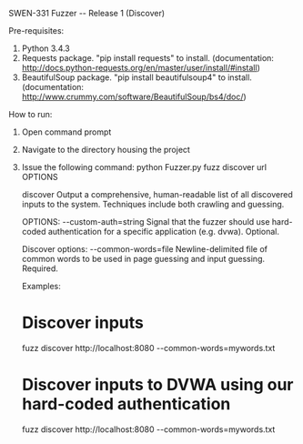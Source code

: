 SWEN-331 Fuzzer -- Release 1 (Discover)

Pre-requisites:
1) Python 3.4.3 
2) Requests package. "pip install requests" to install. (documentation: http://docs.python-requests.org/en/master/user/install/#install)
3) BeautifulSoup package. "pip install beautifulsoup4" to install. (documentation: http://www.crummy.com/software/BeautifulSoup/bs4/doc/)

How to run:
1) Open command prompt
2) Navigate to the directory housing the project
3) Issue the following command: python Fuzzer.py fuzz discover url OPTIONS

	discover  Output a comprehensive, human-readable list of all discovered inputs to the system. Techniques include both crawling and guessing.
	
	OPTIONS:
	  --custom-auth=string     Signal that the fuzzer should use hard-coded authentication for a specific application (e.g. dvwa). Optional.
	
	  Discover options:
	    --common-words=file    Newline-delimited file of common words to be used in page guessing and input guessing. Required.
	
	Examples:
	  # Discover inputs
	  fuzz discover http://localhost:8080 --common-words=mywords.txt
	
	  # Discover inputs to DVWA using our hard-coded authentication
	  fuzz discover http://localhost:8080 --common-words=mywords.txt
